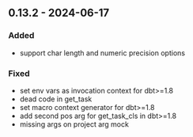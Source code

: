 ## 0.13.2 - 2024-06-17
### Added
* support char length and numeric precision options
### Fixed
* set env vars as invocation context for dbt>=1.8
* dead code in get_task
* set macro context generator for dbt>=1.8
* add second pos arg for get_task_cls in dbt>=1.8
* missing args on project arg mock
